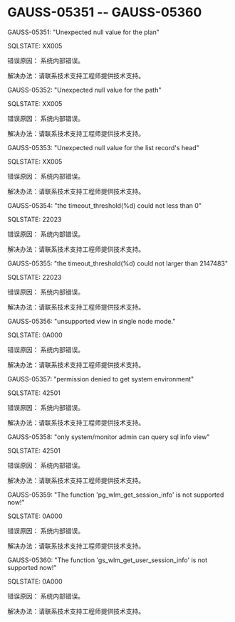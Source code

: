 # GAUSS-05351 -- GAUSS-05360

GAUSS-05351: "Unexpected null value for the plan"

SQLSTATE: XX005

错误原因： 系统内部错误。

解决办法：请联系技术支持工程师提供技术支持。

GAUSS-05352: "Unexpected null value for the path"

SQLSTATE: XX005

错误原因： 系统内部错误。

解决办法：请联系技术支持工程师提供技术支持。

GAUSS-05353: "Unexpected null value for the list record's head"

SQLSTATE: XX005

错误原因： 系统内部错误。

解决办法：请联系技术支持工程师提供技术支持。

GAUSS-05354: "the timeout\_threshold\(%d\) could not less than 0"

SQLSTATE: 22023

错误原因： 系统内部错误。

解决办法：请联系技术支持工程师提供技术支持。

GAUSS-05355: "the timeout\_threshold\(%d\) could not larger than 2147483"

SQLSTATE: 22023

错误原因： 系统内部错误。

解决办法：请联系技术支持工程师提供技术支持。

GAUSS-05356: "unsupported view in single node mode."

SQLSTATE: 0A000

错误原因： 系统内部错误。

解决办法：请联系技术支持工程师提供技术支持。

GAUSS-05357: "permission denied to get system environment"

SQLSTATE: 42501

错误原因： 系统内部错误。

解决办法：请联系技术支持工程师提供技术支持。

GAUSS-05358: "only system/monitor admin can query sql info view"

SQLSTATE: 42501

错误原因： 系统内部错误。

解决办法：请联系技术支持工程师提供技术支持。

GAUSS-05359: "The function 'pg\_wlm\_get\_session\_info' is not supported now!"

SQLSTATE: 0A000

错误原因： 系统内部错误。

解决办法：请联系技术支持工程师提供技术支持。

GAUSS-05360: "The function 'gs\_wlm\_get\_user\_session\_info' is not supported now!"

SQLSTATE: 0A000

错误原因： 系统内部错误。

解决办法：请联系技术支持工程师提供技术支持。


